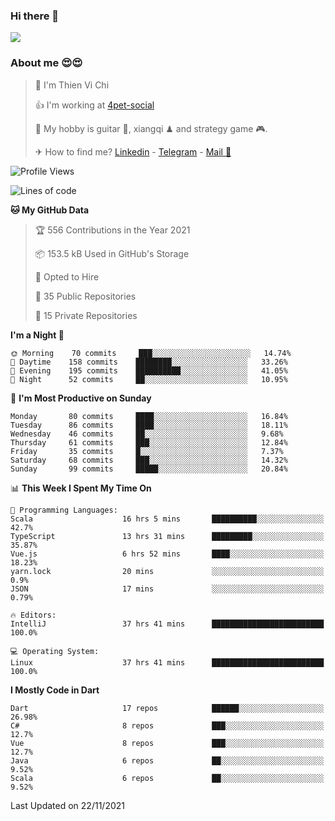 ### Hi there 👋
![](https://media1.tenor.com/images/9aa4aee77151757a310fcdb4b8fd2a0a/tenor.gif?itemid=12671405)

### About me 😍😍

> 🙎 I'm Thien Vi Chi
> 
> 👍 I'm working at [4pet-social](https://github.com/4pet-social)
>
> 🥞 My hobby is guitar 🎸, xiangqi ♟ and strategy game 🎮.
> 
> ✈ How to find me? [Linkedin](https://www.linkedin.com/in/tvc12/) - [Telegram](https://t.me/yeutham212) - [Mail 📧](mailto:meomeocf98@gmail.com)
> 

<!--START_SECTION:waka-->
![Profile Views](http://img.shields.io/badge/Profile%20Views-6-blue)

![Lines of code](https://img.shields.io/badge/From%20Hello%20World%20I%27ve%20Written-745887%20lines%20of%20code-blue)

**🐱 My GitHub Data** 

> 🏆 556 Contributions in the Year 2021
 > 
> 📦 153.5 kB Used in GitHub's Storage 
 > 
> 💼 Opted to Hire
 > 
> 📜 35 Public Repositories 
 > 
> 🔑 15 Private Repositories  
 > 
**I'm a Night 🦉** 

```text
🌞 Morning    70 commits     ███░░░░░░░░░░░░░░░░░░░░░░   14.74% 
🌆 Daytime    158 commits    ████████░░░░░░░░░░░░░░░░░   33.26% 
🌃 Evening    195 commits    ██████████░░░░░░░░░░░░░░░   41.05% 
🌙 Night      52 commits     ██░░░░░░░░░░░░░░░░░░░░░░░   10.95%

```
📅 **I'm Most Productive on Sunday** 

```text
Monday       80 commits     ████░░░░░░░░░░░░░░░░░░░░░   16.84% 
Tuesday      86 commits     ████░░░░░░░░░░░░░░░░░░░░░   18.11% 
Wednesday    46 commits     ██░░░░░░░░░░░░░░░░░░░░░░░   9.68% 
Thursday     61 commits     ███░░░░░░░░░░░░░░░░░░░░░░   12.84% 
Friday       35 commits     █░░░░░░░░░░░░░░░░░░░░░░░░   7.37% 
Saturday     68 commits     ███░░░░░░░░░░░░░░░░░░░░░░   14.32% 
Sunday       99 commits     █████░░░░░░░░░░░░░░░░░░░░   20.84%

```


📊 **This Week I Spent My Time On** 

```text
💬 Programming Languages: 
Scala                    16 hrs 5 mins       ██████████░░░░░░░░░░░░░░░   42.7% 
TypeScript               13 hrs 31 mins      █████████░░░░░░░░░░░░░░░░   35.87% 
Vue.js                   6 hrs 52 mins       ████░░░░░░░░░░░░░░░░░░░░░   18.23% 
yarn.lock                20 mins             ░░░░░░░░░░░░░░░░░░░░░░░░░   0.9% 
JSON                     17 mins             ░░░░░░░░░░░░░░░░░░░░░░░░░   0.79%

🔥 Editors: 
IntelliJ                 37 hrs 41 mins      █████████████████████████   100.0%

💻 Operating System: 
Linux                    37 hrs 41 mins      █████████████████████████   100.0%

```

**I Mostly Code in Dart** 

```text
Dart                     17 repos            ██████░░░░░░░░░░░░░░░░░░░   26.98% 
C#                       8 repos             ███░░░░░░░░░░░░░░░░░░░░░░   12.7% 
Vue                      8 repos             ███░░░░░░░░░░░░░░░░░░░░░░   12.7% 
Java                     6 repos             ██░░░░░░░░░░░░░░░░░░░░░░░   9.52% 
Scala                    6 repos             ██░░░░░░░░░░░░░░░░░░░░░░░   9.52%

```



 Last Updated on 22/11/2021
<!--END_SECTION:waka-->